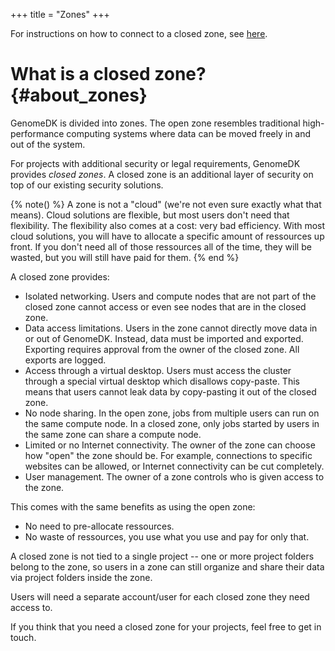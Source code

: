 +++
title = "Zones"
+++

For instructions on how to connect to a closed zone, see
[here](@/docs/getting-started.md#zone_connect).

# What is a closed zone? {#about_zones}

GenomeDK is divided into zones. The open zone resembles traditional
high-performance computing systems where data can be moved freely in and out of
the system.

For projects with additional security or legal requirements, GenomeDK provides
*closed zones*. A closed zone is an additional layer of security on top of our
existing security solutions.

{% note() %}
A zone is not a "cloud" (we're not even sure exactly what that means). Cloud
solutions are flexible, but most users don't need that flexibility. The
flexibility also comes at a cost: very bad efficiency. With most cloud
solutions, you will have to allocate a specific amount of ressources up front.
If you don't need all of those ressources all of the time, they will be wasted,
but you will still have paid for them.
{% end %}

A closed zone provides:

* Isolated networking. Users and compute nodes that are not part of the closed
  zone cannot access or even see nodes that are in the closed zone.
* Data access limitations. Users in the zone cannot directly move data in or out
  of GenomeDK. Instead, data must be imported and exported. Exporting requires
  approval from the owner of the closed zone. All exports are logged.
* Access through a virtual desktop. Users must access the cluster through a
  special virtual desktop which disallows copy-paste. This means that users
  cannot leak data by copy-pasting it out of the closed zone.
* No node sharing. In the open zone, jobs from multiple users can run on the
  same compute node. In a closed zone, only jobs started by users in the same
  zone can share a compute node.
* Limited or no Internet connectivity. The owner of the zone can choose how
  "open" the zone should be. For example, connections to specific websites can
  be allowed, or Internet connectivity can be cut completely.
* User management. The owner of a zone controls who is given access to the zone.

This comes with the same benefits as using the open zone:

* No need to pre-allocate ressources.
* No waste of ressources, you use what you use and pay for only that.

A closed zone is not tied to a single project -- one or more project
folders belong to the zone, so users in a zone can still organize and
share their data via project folders inside the zone.

Users will need a separate account/user for each closed zone they need
access to.

If you think that you need a closed zone for your projects, feel free to
get in touch.
